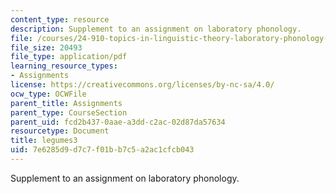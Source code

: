 ```yaml
---
content_type: resource
description: Supplement to an assignment on laboratory phonology.
file: /courses/24-910-topics-in-linguistic-theory-laboratory-phonology-spring-2007/7e6285d9d7c7f01bb7c5a2ac1cfcb043_legumes3.pdf
file_size: 20493
file_type: application/pdf
learning_resource_types:
- Assignments
license: https://creativecommons.org/licenses/by-nc-sa/4.0/
ocw_type: OCWFile
parent_title: Assignments
parent_type: CourseSection
parent_uid: fcd2b437-0aae-a3dd-c2ac-02d87da57634
resourcetype: Document
title: legumes3
uid: 7e6285d9-d7c7-f01b-b7c5-a2ac1cfcb043
---
```

Supplement to an assignment on laboratory phonology.